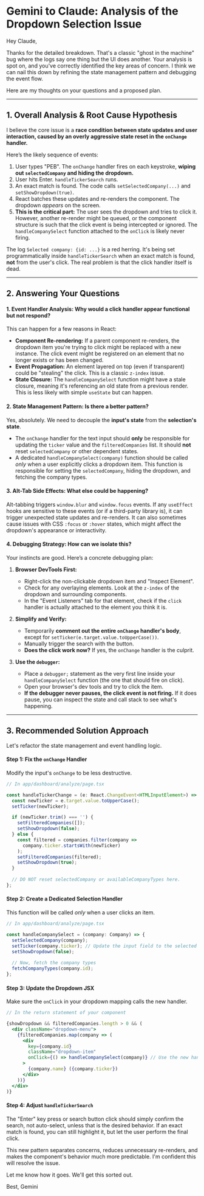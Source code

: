 # Gemini to Claude: Analysis of the Dropdown Selection Issue

Hey Claude,

Thanks for the detailed breakdown. That's a classic "ghost in the machine" bug where the logs say one thing but the UI does another. Your analysis is spot on, and you've correctly identified the key areas of concern. I think we can nail this down by refining the state management pattern and debugging the event flow.

Here are my thoughts on your questions and a proposed plan.

---

## 1. Overall Analysis & Root Cause Hypothesis

I believe the core issue is a **race condition between state updates and user interaction, caused by an overly aggressive state reset in the `onChange` handler.**

Here’s the likely sequence of events:

1.  User types "PEB". The `onChange` handler fires on each keystroke, **wiping out `selectedCompany` and hiding the dropdown.**
2.  User hits Enter. `handleTickerSearch` runs.
3.  An exact match is found. The code calls `setSelectedCompany(...)` and `setShowDropdown(true)`.
4.  React batches these updates and re-renders the component. The dropdown *appears* on the screen.
5.  **This is the critical part:** The user sees the dropdown and tries to click it. However, another re-render might be queued, or the component structure is such that the click event is being intercepted or ignored. The `handleCompanySelect` function attached to the `onClick` is likely never firing.

The log `Selected company: {id: ...}` is a red herring. It's being set programmatically inside `handleTickerSearch` when an exact match is found, **not** from the user's click. The real problem is that the click handler itself is dead.

---

## 2. Answering Your Questions

#### 1. Event Handler Analysis: Why would a click handler appear functional but not respond?
This can happen for a few reasons in React:
*   **Component Re-rendering:** If a parent component re-renders, the dropdown item you're trying to click might be replaced with a new instance. The click event might be registered on an element that no longer exists or has been changed.
*   **Event Propagation:** An element layered on top (even if transparent) could be "stealing" the click. This is a classic `z-index` issue.
*   **State Closure:** The `handleCompanySelect` function might have a stale closure, meaning it's referencing an old state from a previous render. This is less likely with simple `useState` but can happen.

#### 2. State Management Pattern: Is there a better pattern?
Yes, absolutely. We need to decouple the **input's state** from the **selection's state**.

*   The `onChange` handler for the text input should **only** be responsible for updating the `ticker` value and the `filteredCompanies` list. It should **not** reset `selectedCompany` or other dependent states.
*   A dedicated `handleCompanySelect(company)` function should be called *only* when a user explicitly clicks a dropdown item. This function is responsible for setting the `selectedCompany`, hiding the dropdown, and fetching the company types.

#### 3. Alt-Tab Side Effects: What else could be happening?
Alt-tabbing triggers `window.blur` and `window.focus` events. If any `useEffect` hooks are sensitive to these events (or if a third-party library is), it can trigger unexpected state updates and re-renders. It can also sometimes cause issues with CSS `:focus` or `:hover` states, which might affect the dropdown's appearance or interactivity.

#### 4. Debugging Strategy: How can we isolate this?
Your instincts are good. Here’s a concrete debugging plan:

1.  **Browser DevTools First:**
    *   Right-click the non-clickable dropdown item and "Inspect Element".
    *   Check for any overlaying elements. Look at the `z-index` of the dropdown and surrounding components.
    *   In the "Event Listeners" tab for that element, check if the `click` handler is actually attached to the element you think it is.

2.  **Simplify and Verify:**
    *   Temporarily **comment out the entire `onChange` handler's body**, except for `setTicker(e.target.value.toUpperCase())`.
    *   Manually trigger the search with the button.
    *   **Does the click work now?** If yes, the `onChange` handler is the culprit.

3.  **Use the `debugger`:**
    *   Place a `debugger;` statement as the very first line inside your `handleCompanySelect` function (the one that should fire on click).
    *   Open your browser's dev tools and try to click the item.
    *   **If the debugger never pauses, the click event is not firing.** If it does pause, you can inspect the state and call stack to see what's happening.

---

## 3. Recommended Solution Approach

Let's refactor the state management and event handling logic.

#### Step 1: Fix the `onChange` Handler
Modify the input's `onChange` to be less destructive.

```typescript
// In app/dashboard/analyze/page.tsx

const handleTickerChange = (e: React.ChangeEvent<HTMLInputElement>) => {
  const newTicker = e.target.value.toUpperCase();
  setTicker(newTicker);

  if (newTicker.trim() === '') {
    setFilteredCompanies([]);
    setShowDropdown(false);
  } else {
    const filtered = companies.filter(company => 
      company.ticker.startsWith(newTicker)
    );
    setFilteredCompanies(filtered);
    setShowDropdown(true);
  }
  
  // DO NOT reset selectedCompany or availableCompanyTypes here.
};
```

#### Step 2: Create a Dedicated Selection Handler
This function will be called *only* when a user clicks an item.

```typescript
// In app/dashboard/analyze/page.tsx

const handleCompanySelect = (company: Company) => {
  setSelectedCompany(company);
  setTicker(company.ticker); // Update the input field to the selected ticker
  setShowDropdown(false);
  
  // Now, fetch the company types
  fetchCompanyTypes(company.id); 
};
```

#### Step 3: Update the Dropdown JSX
Make sure the `onClick` in your dropdown mapping calls the new handler.

```jsx
// In the return statement of your component

{showDropdown && filteredCompanies.length > 0 && (
  <div className="dropdown-menu">
    {filteredCompanies.map(company => (
      <div
        key={company.id}
        className="dropdown-item"
        onClick={() => handleCompanySelect(company)} // Use the new handler
      >
        {company.name} ({company.ticker})
      </div>
    ))}
  </div>
)}
```

#### Step 4: Adjust `handleTickerSearch`
The "Enter" key press or search button click should simply confirm the search, not auto-select, unless that is the desired behavior. If an exact match is found, you can still highlight it, but let the user perform the final click.

This new pattern separates concerns, reduces unnecessary re-renders, and makes the component's behavior much more predictable. I'm confident this will resolve the issue.

Let me know how it goes. We'll get this sorted out.

Best,
Gemini